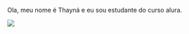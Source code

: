 Ola, meu nome é Thayná e eu sou estudante do curso alura.

![](https://media.tenor.com/jWcZxjoan_IAAAAC/phone-line-sleep.gif)
